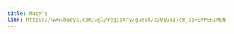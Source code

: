 ```yaml
---
title: Macy's
link: https://www.macys.com/wgl/registry/guest/2301941?cm_sp=EXPERIMENT-_-Registry_16B_GVR1-_-Test
---
```

